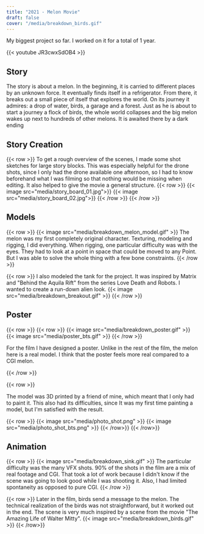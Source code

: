 ```yaml
---
title: "2021 - Melon Movie"
draft: false
cover: "/media/breakdown_birds.gif"
---
```


My biggest project so far. I worked on it for a total of 1 year.

{{< youtube JR3cwxSdOB4 >}}

## Story

The story is about a melon. In the beginning, it is carried to different places by an unknown force. It eventually finds itself in a refrigerator. From there, it breaks out a small piece of itself that explores the world. On its journey it admires: a drop of water, birds, a garage and a forest. Just as he is about to start a journey a flock of birds, the whole world collapses and the big melon wakes up next to hundreds of other melons. It is awaited there by a dark ending

## Story Creation

{{< row >}}
    To get a rough overview of the scenes, I made some shot sketches for large story blocks. This was especially helpful for the drone shots, since I only had the drone available one afternoon, so I had to know beforehand what I was filming so that nothing would be missing when editing. It also helped to give the movie a general structure.
    {{< row >}}
        {{< image src="media/story_board_01.jpg">}}
        {{< image src="media/story_board_02.jpg">}}
    {{< /row >}}
{{< /row >}}

## Models

{{< row >}}
    {{< image src="media/breakdown_melon_model.gif" >}}
    The melon was my first completely original character. Texturing, modeling and rigging, I did everything. When rigging, one particular difficulty was with the eyes. They had to look at a point in space that could be moved to any Point. But I was able to solve the whole thing with a few bone constraints.
{{< /row >}}

{{< row >}}
    I also modeled the tank for the project. It was inspired by Matrix and "Behind the Aquila Rift" from the series Love Death and Robots. I wanted to create a run-down alien look.
    {{< image src="media/breakdown_breakout.gif" >}}
{{< /row >}}

## Poster

{{< row >}}
    {{< row >}}
        {{< image src="media/breakdown_poster.gif" >}}
        {{< image src="media/poster_bts.gif" >}}
    {{< /row >}}
    <p>
    For the film I have designed a poster. Unlike in the rest of the film, the melon here is a real model. I think that the poster feels more real compared to a CGI melon.
    </p>
{{< /row >}}


{{< row >}}
    <p>
    The model was 3D printed by a friend of mine, which meant that I only had to paint it. This also had its difficulties, since It was my first time painting a model, but I'm satisfied with the result.
    </p>
    {{< row >}}
        {{< image src="media/photo_shot.png" >}}
        {{< image src="media/photo_shot_bts.png" >}}
    {{< /row>}}
{{< /row>}}

## Animation

{{< row >}}
    {{< image src="media/breakdown_sink.gif" >}}
    The particular difficulty was the many VFX shots. 90% of the shots in the film are a mix of real footage and CGI. That took a lot of work because I didn't know if the scene was going to look good while I was shooting it. Also, I had limited spontaneity as opposed to pure CGI.
{{< /row >}}

{{< row >}}
    Later in the film, birds send a message to the melon. The technical realization of the birds was not straightforward, but it worked out in the end. The scene is very much inspired by a scene from the movie "The Amazing Life of Walter Mitty".
    {{< image src="media/breakdown_birds.gif" >}}
{{< /row>}}
